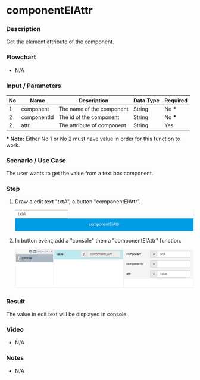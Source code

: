 # componentElAttr

### Description

Get the element attribute of the component.

### Flowchart

- N/A

### Input / Parameters

| No | Name | Description | Data Type | Required |
| ------ | ------ | ------ |------ | ------ |
| 1 | component | The name of the component | String | No __*__ | 
| 2 | componentId | The id of the component | String | No __*__ |
| 2 | attr | The attribute of component | String | Yes |

__\* Note:__ Either No 1 or No 2 must have value in order for this function to work.

### Scenario / Use Case

The user wants to get the value from a text box component.

### Step

1. Draw a edit text "txtA", a button "componentElAttr".

    ![](componentElAttr-step-1.png?raw=true)

2. In button event, add a "console" then a "componentElAttr" function.

    ![](componentElAttr-step-2.png?raw=true)

### Result

The value in edit text will be displayed in console.

### Video

- N/A

### Notes

- N/A